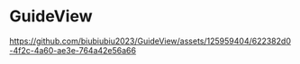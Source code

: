 # GuideView

https://github.com/biubiubiu2023/GuideView/assets/125959404/622382d0-4f2c-4a60-ae3e-764a42e56a66

